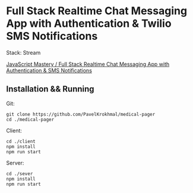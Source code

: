 # Full Stack Realtime Chat Messaging App with Authentication & Twilio SMS Notifications

Stack: Stream

[JavaScript Mastery / Full Stack Realtime Chat Messaging App with Authentication & SMS Notifications](https://www.youtube.com/watch?v=MJzbJQLGehs)

## Installation && Running
Git:
```
git clone https://github.com/PavelKrokhmal/medical-pager
cd ./medical-pager
```

Client:
```
cd ./client
npm install
npm run start
```
Server:
```
cd ./sever
npm install
npm run start
```
